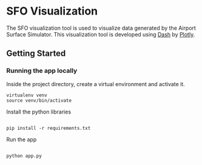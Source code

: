 # SFO Visualization

The SFO visualization tool is used to visualize data generated by the Airport Surface Simulator. This visualization tool is developed using [Dash](https://plot.ly/products/dash/) by [Plotly](https://plot.ly/).

## Getting Started

### Running the app locally

Inside the project directory, create a virtual environment and activate it.

```
virtualenv venv
source venv/bin/activate

```

Install the python libraries

```

pip install -r requirements.txt

```

Run the app

```

python app.py

```
